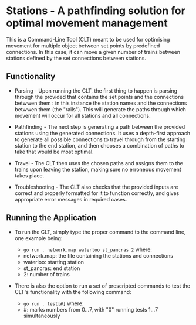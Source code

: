 # Stations - A pathfinding solution for optimal movement management

This is a Command-Line Tool (CLT) meant to be used for optimising movement for multiple object between set points by predefined connections. In this case, it can move a given number of trains between stations defined by the set connections between stations. 
## Functionality

- Parsing - Upon running the CLT, the first thing to happen is parsing through the provided that contains the set points and the connections betwwen them : in this instance the station names and the connections betwwen them (the "rails"). This will generate the paths through which movement will occur for all stations and all connections.

- Pathfinding - The next step is  generating a path between the provided stations using the generated connections. It uses a depth-first approach to generate all possible connections to travel through from the starting station to the end station, and then chooses a combination of paths to take that would be most optimal.

- Travel - The CLT then uses the chosen paths and assigns them to the trains upon leaving the station, making sure no erroneous movement takes place. 

- Troubleshooting - The CLT also checks that the provided inputs are correct and properly formatted for it to function correctly, and gives appropriate error messages in required cases.

## Running the Application

- To run the CLT, simply type the proper command to the command line, one example being:
  * ```go run . network.map waterloo st_pancras 2``` where:
  * network.map: the file containing the stations and connections
  * waterloo: starting station
  * st_pancras: end station
  * 2: number of trains

- There is also the option to run a set of prescripted commands to test the CLT's functionality with the following command:
  * ```go run . test[#]``` where:
  * #: marks numbers from 0...7, with "0" running tests 1...7 simultaneously